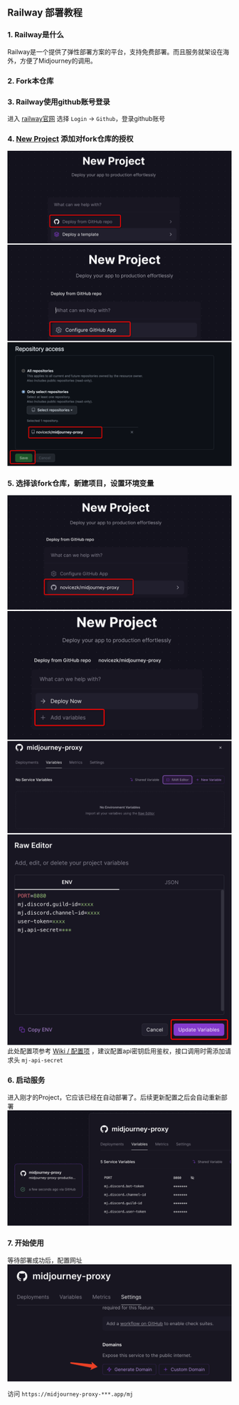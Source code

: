 ## Railway 部署教程

### 1. Railway是什么
Railway是一个提供了弹性部署方案的平台，支持免费部署。而且服务就架设在海外，方便了Midjourney的调用。

### 2. Fork本仓库
### 3. Railway使用github账号登录
进入 [railway官网](https://railway.app) 选择 `Login` -> `Github`，登录github账号

### 4. [New Project](https://railway.app/new) 添加对fork仓库的授权
![railway_img_1](./railway_img_1.png)
![railway_img_2](./railway_img_2.png)
![railway_img_3](./railway_img_3.png)

### 5. 选择该fork仓库，新建项目，设置环境变量
![railway_img_4](./railway_img_4.png)
![railway_img_5](./railway_img_5.png)
![railway_img_6](./railway_img_6.png)
![railway_img_7](./railway_img_7.png)
此处配置项参考 [Wiki / 配置项](https://github.com/novicezk/midjourney-proxy/wiki/%E9%85%8D%E7%BD%AE%E9%A1%B9) ，建议配置api密钥启用鉴权，接口调用时需添加请求头 `mj-api-secret`

### 6. 启动服务
进入刚才的Project，它应该已经在自动部署了。后续更新配置之后会自动重新部署
![railway_img_8](./railway_img_8.png)

### 7. 开始使用
等待部署成功后，配置网址
![railway_img_9](./railway_img_9.png)

访问 `https://midjourney-proxy-***.app/mj`

